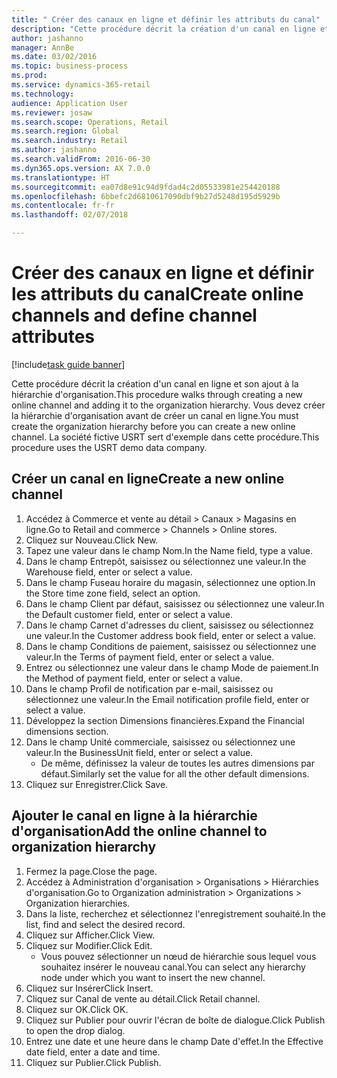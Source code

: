 ```yaml
--- 
title: " Créer des canaux en ligne et définir les attributs du canal"
description: "Cette procédure décrit la création d'un canal en ligne et son ajout à la hiérarchie d'organisation."
author: jashanno
manager: AnnBe
ms.date: 03/02/2016
ms.topic: business-process
ms.prod: 
ms.service: dynamics-365-retail
ms.technology: 
audience: Application User
ms.reviewer: josaw
ms.search.scope: Operations, Retail
ms.search.region: Global
ms.search.industry: Retail
ms.author: jashanno
ms.search.validFrom: 2016-06-30
ms.dyn365.ops.version: AX 7.0.0
ms.translationtype: HT
ms.sourcegitcommit: ea07d8e91c94d9fdad4c2d05533981e254420188
ms.openlocfilehash: 6bbefc2d6810617090dbf9b27d5248d195d5929b
ms.contentlocale: fr-fr
ms.lasthandoff: 02/07/2018

---
```

# <a name="create-online-channels-and-define-channel-attributes"></a><span data-ttu-id="749e9-103"> Créer des canaux en ligne et définir les attributs du canal</span><span class="sxs-lookup"><span data-stu-id="749e9-103">Create online channels and define channel attributes</span></span>

[!include[task guide banner](../includes/task-guide-banner.md)]

<span data-ttu-id="749e9-104">Cette procédure décrit la création d'un canal en ligne et son ajout à la hiérarchie d'organisation.</span><span class="sxs-lookup"><span data-stu-id="749e9-104">This procedure walks through creating a new online channel and adding it to the organization hierarchy.</span></span> <span data-ttu-id="749e9-105">Vous devez créer la hiérarchie d'organisation avant de créer un canal en ligne.</span><span class="sxs-lookup"><span data-stu-id="749e9-105">You must create the organization hierarchy before you can create a new online channel.</span></span> <span data-ttu-id="749e9-106">La société fictive USRT sert d'exemple dans cette procédure.</span><span class="sxs-lookup"><span data-stu-id="749e9-106">This procedure uses the USRT demo data company.</span></span>


## <a name="create-a-new-online-channel"></a><span data-ttu-id="749e9-107">Créer un canal en ligne</span><span class="sxs-lookup"><span data-stu-id="749e9-107">Create a new online channel</span></span>
1. <span data-ttu-id="749e9-108">Accédez à Commerce et vente au détail > Canaux > Magasins en ligne.</span><span class="sxs-lookup"><span data-stu-id="749e9-108">Go to Retail and commerce > Channels > Online stores.</span></span>
2. <span data-ttu-id="749e9-109">Cliquez sur Nouveau.</span><span class="sxs-lookup"><span data-stu-id="749e9-109">Click New.</span></span>
3. <span data-ttu-id="749e9-110">Tapez une valeur dans le champ Nom.</span><span class="sxs-lookup"><span data-stu-id="749e9-110">In the Name field, type a value.</span></span>
4. <span data-ttu-id="749e9-111">Dans le champ Entrepôt, saisissez ou sélectionnez une valeur.</span><span class="sxs-lookup"><span data-stu-id="749e9-111">In the Warehouse field, enter or select a value.</span></span>
5. <span data-ttu-id="749e9-112">Dans le champ Fuseau horaire du magasin, sélectionnez une option.</span><span class="sxs-lookup"><span data-stu-id="749e9-112">In the Store time zone field, select an option.</span></span>
6. <span data-ttu-id="749e9-113">Dans le champ Client par défaut, saisissez ou sélectionnez une valeur.</span><span class="sxs-lookup"><span data-stu-id="749e9-113">In the Default customer field, enter or select a value.</span></span>
7. <span data-ttu-id="749e9-114">Dans le champ Carnet d'adresses du client, saisissez ou sélectionnez une valeur.</span><span class="sxs-lookup"><span data-stu-id="749e9-114">In the Customer address book field, enter or select a value.</span></span>
8. <span data-ttu-id="749e9-115">Dans le champ Conditions de paiement, saisissez ou sélectionnez une valeur.</span><span class="sxs-lookup"><span data-stu-id="749e9-115">In the Terms of payment field, enter or select a value.</span></span>
9. <span data-ttu-id="749e9-116">Entrez ou sélectionnez une valeur dans le champ Mode de paiement.</span><span class="sxs-lookup"><span data-stu-id="749e9-116">In the Method of payment field, enter or select a value.</span></span>
10. <span data-ttu-id="749e9-117">Dans le champ Profil de notification par e-mail, saisissez ou sélectionnez une valeur.</span><span class="sxs-lookup"><span data-stu-id="749e9-117">In the Email notification profile field, enter or select a value.</span></span>
11. <span data-ttu-id="749e9-118">Développez la section Dimensions financières.</span><span class="sxs-lookup"><span data-stu-id="749e9-118">Expand the Financial dimensions section.</span></span>
12. <span data-ttu-id="749e9-119">Dans le champ Unité commerciale, saisissez ou sélectionnez une valeur.</span><span class="sxs-lookup"><span data-stu-id="749e9-119">In the BusinessUnit field, enter or select a value.</span></span>
    * <span data-ttu-id="749e9-120">De même, définissez la valeur de toutes les autres dimensions par défaut.</span><span class="sxs-lookup"><span data-stu-id="749e9-120">Similarly set the value for all the other default dimensions.</span></span>  
13. <span data-ttu-id="749e9-121">Cliquez sur Enregistrer.</span><span class="sxs-lookup"><span data-stu-id="749e9-121">Click Save.</span></span>

## <a name="add-the-online-channel-to-organization-hierarchy"></a><span data-ttu-id="749e9-122">Ajouter le canal en ligne à la hiérarchie d'organisation</span><span class="sxs-lookup"><span data-stu-id="749e9-122">Add the online channel to organization hierarchy</span></span>
1. <span data-ttu-id="749e9-123">Fermez la page.</span><span class="sxs-lookup"><span data-stu-id="749e9-123">Close the page.</span></span>
2. <span data-ttu-id="749e9-124">Accédez à Administration d'organisation > Organisations > Hiérarchies d'organisation.</span><span class="sxs-lookup"><span data-stu-id="749e9-124">Go to Organization administration > Organizations > Organization hierarchies.</span></span>
3. <span data-ttu-id="749e9-125">Dans la liste, recherchez et sélectionnez l'enregistrement souhaité.</span><span class="sxs-lookup"><span data-stu-id="749e9-125">In the list, find and select the desired record.</span></span>
4. <span data-ttu-id="749e9-126">Cliquez sur Afficher.</span><span class="sxs-lookup"><span data-stu-id="749e9-126">Click View.</span></span>
5. <span data-ttu-id="749e9-127">Cliquez sur Modifier.</span><span class="sxs-lookup"><span data-stu-id="749e9-127">Click Edit.</span></span>
    * <span data-ttu-id="749e9-128">Vous pouvez sélectionner un nœud de hiérarchie sous lequel vous souhaitez insérer le nouveau canal.</span><span class="sxs-lookup"><span data-stu-id="749e9-128">You can select any hierarchy node under which you want to insert the new channel.</span></span>  
6. <span data-ttu-id="749e9-129">Cliquez sur Insérer</span><span class="sxs-lookup"><span data-stu-id="749e9-129">Click Insert.</span></span>
7. <span data-ttu-id="749e9-130">Cliquez sur Canal de vente au détail.</span><span class="sxs-lookup"><span data-stu-id="749e9-130">Click Retail channel.</span></span>
8. <span data-ttu-id="749e9-131">Cliquez sur OK.</span><span class="sxs-lookup"><span data-stu-id="749e9-131">Click OK.</span></span>
9. <span data-ttu-id="749e9-132">Cliquez sur Publier pour ouvrir l'écran de boîte de dialogue.</span><span class="sxs-lookup"><span data-stu-id="749e9-132">Click Publish to open the drop dialog.</span></span>
10. <span data-ttu-id="749e9-133">Entrez une date et une heure dans le champ Date d'effet.</span><span class="sxs-lookup"><span data-stu-id="749e9-133">In the Effective date field, enter a date and time.</span></span>
11. <span data-ttu-id="749e9-134">Cliquez sur Publier.</span><span class="sxs-lookup"><span data-stu-id="749e9-134">Click Publish.</span></span>


